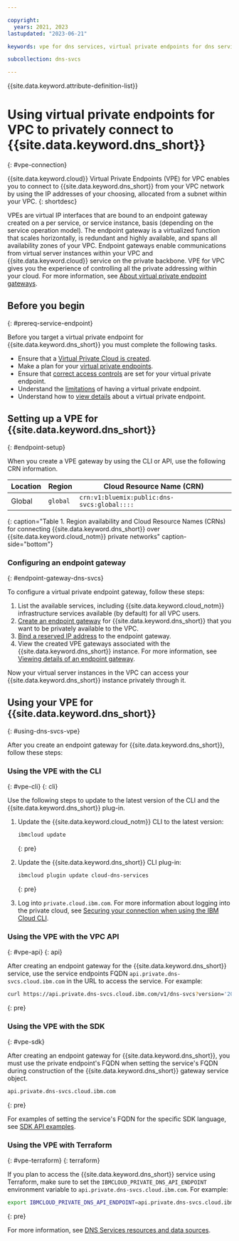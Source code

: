 ```yaml
---

copyright:
  years: 2021, 2023
lastupdated: "2023-06-21"

keywords: vpe for dns services, virtual private endpoints for dns services, using vpe for vpc with dns services, isolation for dns services, private network for dns services, network isolation in dns services, non-public routes for dns services, private connection for dns services, private connectivity for dns services

subcollection: dns-svcs

---
```


{{site.data.keyword.attribute-definition-list}}


# Using virtual private endpoints for VPC to privately connect to {{site.data.keyword.dns_short}}
{: #vpe-connection}

{{site.data.keyword.cloud}} Virtual Private Endpoints (VPE) for VPC enables you to connect to {{site.data.keyword.dns_short}} from your VPC network by using the IP addresses of your choosing, allocated from a subnet within your VPC.
{: shortdesc}

VPEs are virtual IP interfaces that are bound to an endpoint gateway created on a per service, or service instance, basis (depending on the service operation model). The endpoint gateway is a virtualized function that scales horizontally, is redundant and highly available, and spans all availability zones of your VPC. Endpoint gateways enable communications from virtual server instances within your VPC and {{site.data.keyword.cloud}} service on the private backbone. VPE for VPC gives you the experience of controlling all the private addressing within your cloud. For more information, see [About virtual private endpoint gateways](/docs/vpc?topic=vpc-about-vpe).

## Before you begin
{: #prereq-service-endpoint}

Before you target a virtual private endpoint for {{site.data.keyword.dns_short}} you must complete the following tasks.

* Ensure that a [Virtual Private Cloud is created](/docs/vpc?topic=vpc-getting-started).
* Make a plan for your [virtual private endpoints](/docs/vpc?topic=vpc-planning-considerations).
* Ensure that [correct access controls](/docs/vpc?topic=vpc-configure-acls-sgs-endpoint-gateways&interface=ui#vpe-configuring-acls) are set for your virtual private endpoint.
* Understand the [limitations](/docs/vpc?topic=vpc-limitations-vpe) of having a virtual private endpoint.
* Understand how to [view details](/docs/vpc?topic=vpc-vpe-viewing-details-of-an-endpoint-gateway) about a virtual private endpoint.

## Setting up a VPE for {{site.data.keyword.dns_short}}
{: #endpoint-setup}

When you create a VPE gateway by using the CLI or API, use the following CRN information.

| Location | Region | Cloud Resource Name (CRN) |
|---------|-------|----------------|
| Global | `global` | `crn:v1:bluemix:public:dns-svcs:global::::` |
{: caption="Table 1. Region availability and Cloud Resource Names (CRNs) for connecting {{site.data.keyword.dns_short}} over {{site.data.keyword.cloud_notm}} private networks" caption-side="bottom"}

### Configuring an endpoint gateway
{: #endpoint-gateway-dns-svcs}

To configure a virtual private endpoint gateway, follow these steps:

1. List the available services, including {{site.data.keyword.cloud_notm}} infrastructure services available (by default) for all VPC users.
1. [Create an endpoint gateway](/docs/vpc?topic=vpc-ordering-endpoint-gateway) for {{site.data.keyword.dns_short}} that you want to be privately available to the VPC.
1. [Bind a reserved IP address](/docs/vpc?topic=vpc-bind-unbind-reserved-ip) to the endpoint gateway.
1. View the created VPE gateways associated with the {{site.data.keyword.dns_short}} instance. For more information, see [Viewing details of an endpoint gateway](/docs/vpc?topic=vpc-vpe-viewing-details-of-an-endpoint-gateway).

Now your virtual server instances in the VPC can access your {{site.data.keyword.dns_short}} instance privately through it.

## Using your VPE for {{site.data.keyword.dns_short}}
{: #using-dns-svcs-vpe}

After you create an endpoint gateway for {{site.data.keyword.dns_short}}, follow these steps:

### Using the VPE with the CLI
{: #vpe-cli}
{: cli}

Use the following steps to update to the latest version of the CLI and the {{site.data.keyword.dns_short}} plug-in.

1. Update the {{site.data.keyword.cloud_notm}} CLI to the latest version:

   ```sh
   ibmcloud update
   ```
   {: pre}

1. Update the {{site.data.keyword.dns_short}} CLI plug-in:

   ```sh
   ibmcloud plugin update cloud-dns-services
   ```
   {: pre}

1. Log into `private.cloud.ibm.com`. For more information about logging into the private cloud, see [Securing your connection when using the IBM Cloud CLI](/docs/cli?topic=cli-service-connection).

### Using the VPE with the VPC API
{: #vpe-api}
{: api}

After creating an endpoint gateway for the {{site.data.keyword.dns_short}} service, use the service endpoints FQDN `api.private.dns-svcs.cloud.ibm.com` in the URL to access the service. For example:

```sh
curl https://api.private.dns-svcs.cloud.ibm.com/v1/dns-svcs?version='2020-03-31' -H "Authorization: Bearer $iam_token"
```
{: pre}

### Using the VPE with the SDK
{: #vpe-sdk}

After creating an endpoint gateway for {{site.data.keyword.dns_short}}, you must use the private endpoint's FQDN when setting the service's FQDN during construction of the {{site.data.keyword.dns_short}} gateway service object.

```sh
api.private.dns-svcs.cloud.ibm.com
```
{: pre}

For examples of setting the service's FQDN for the specific SDK language, see [SDK API examples](/apidocs/dns-svcs?code=go#authentication).

### Using the VPE with Terraform
{: #vpe-terraform}
{: terraform}

If you plan to access the {{site.data.keyword.dns_short}} service using Terraform, make sure to set the `IBMCLOUD_PRIVATE_DNS_API_ENDPOINT` environment variable to `api.private.dns-svcs.cloud.ibm.com`. For example:

```sh
export IBMCLOUD_PRIVATE_DNS_API_ENDPOINT=api.private.dns-svcs.cloud.ibm.com
```
{: pre}

For more information, see [DNS Services resources and data sources](/docs/ibm-cloud-provider-for-terraform?topic=ibm-cloud-provider-for-terraform-resources-datasource-list#ibm-dns-service_rd).
